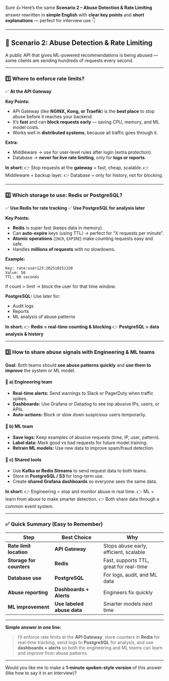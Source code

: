 Sure 👍 Here’s the same **Scenario 2 – Abuse Detection & Rate Limiting** answer rewritten in **simple English** with **clear key points** and **short explanations** — perfect for interview use 👇

---

## 🚨 Scenario 2: Abuse Detection & Rate Limiting

A public API that gives ML-powered recommendations is being abused — some clients are sending hundreds of requests every second.

---

### **1️⃣ Where to enforce rate limits?**

✅ **At the API Gateway**

**Key Points:**

* API Gateway (like **NGINX, Kong, or Traefik**) is the **best place** to stop abuse before it reaches your backend.
* It’s **fast** and can **block requests early** — saving CPU, memory, and ML model costs.
* Works well in **distributed systems**, because all traffic goes through it.

**Extra:**

* Middleware → use for user-level rules after login (extra protection).
* Database → **never for live rate limiting**, only for **logs or reports**.

**In short:**
👉 Stop requests at the **gateway** = fast, cheap, scalable.
👉 Middleware = backup layer.
👉 Database = only for history, not for blocking.

---

### **2️⃣ Which storage to use: Redis or PostgreSQL?**

✅ **Use Redis for rate tracking**
✅ **Use PostgreSQL for analysis later**

**Key Points:**

* **Redis** is super fast (keeps data in memory).
* Can **auto-expire** keys (using TTL) → perfect for “X requests per minute”.
* **Atomic operations** (`INCR`, `EXPIRE`) make counting requests easy and safe.
* Handles **millions of requests** with no slowdowns.

**Example:**

```
Key: rate:user123:202510151320
Value: 56
TTL: 60 seconds
```

If count > limit → block the user for that time window.

**PostgreSQL:**
Use later for:

* Audit logs
* Reports
* ML analysis of abuse patterns

**In short:**
👉 **Redis = real-time counting & blocking**
👉 **PostgreSQL = data analysis & history**

---

### **3️⃣ How to share abuse signals with Engineering & ML teams**

**Goal:**
Both teams should **see abuse patterns quickly** and **use them to improve** the system or ML model.

#### 🔹 a) Engineering team

* **Real-time alerts:** Send warnings to Slack or PagerDuty when traffic spikes.
* **Dashboards:** Use Grafana or Datadog to see top abusive IPs, users, or APIs.
* **Auto-actions:** Block or slow down suspicious users temporarily.

#### 🔹 b) ML team

* **Save logs:** Keep examples of abusive requests (time, IP, user, pattern).
* **Label data:** Mark good vs bad requests for future model training.
* **Retrain ML models:** Use new data to improve spam/fraud detection.

#### 🔹 c) Shared tools

* Use **Kafka or Redis Streams** to send request data to both teams.
* Store in **PostgreSQL / S3** for long-term use.
* Create **shared Grafana dashboards** so everyone sees the same data.

**In short:**
👉 Engineering = stop and monitor abuse in real time.
👉 ML = learn from abuse to make smarter detection.
👉 Both share data through a common event system.

---

### ✅ **Quick Summary (Easy to Remember)**

| Step                     | Best Choice                | Why                                     |
| ------------------------ | -------------------------- | --------------------------------------- |
| **Rate limit location**  | **API Gateway**            | Stops abuse early, efficient, scalable  |
| **Storage for counters** | **Redis**                  | Fast, supports TTL, great for real-time |
| **Database use**         | **PostgreSQL**             | For logs, audit, and ML data            |
| **Abuse reporting**      | **Dashboards + Alerts**    | Engineers fix quickly                   |
| **ML improvement**       | **Use labeled abuse data** | Smarter models next time                |

---

**Simple answer in one line:**

> I’ll enforce rate limits at the **API Gateway**, store counters in **Redis** for real-time tracking, send logs to **PostgreSQL** for analysis, and use **dashboards + alerts** so both the engineering and ML teams can learn and improve from abuse patterns.

---

Would you like me to make a **1-minute spoken-style version** of this answer (like how to say it in an interview)?
